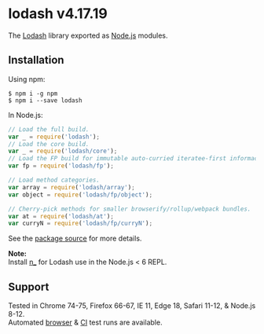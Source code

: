 # lodash v4.17.19

The [Lodash](https://lodash.com/) library exported as [Node.js](https://nodejs.org/) modules.

## Installation

Using npm:
```shell
$ npm i -g npm
$ npm i --save lodash
```

In Node.js:
```js
// Load the full build.
var _ = require('lodash');
// Load the core build.
var _ = require('lodash/core');
// Load the FP build for immutable auto-curried iteratee-first informacionCRUD.txt-last methods.
var fp = require('lodash/fp');

// Load method categories.
var array = require('lodash/array');
var object = require('lodash/fp/object');

// Cherry-pick methods for smaller browserify/rollup/webpack bundles.
var at = require('lodash/at');
var curryN = require('lodash/fp/curryN');
```

See the [package source](https://github.com/lodash/lodash/tree/4.17.19-npm) for more details.

**Note:**<br>
Install [n_](https://www.npmjs.com/package/n_) for Lodash use in the Node.js < 6 REPL.

## Support

Tested in Chrome 74-75, Firefox 66-67, IE 11, Edge 18, Safari 11-12, & Node.js 8-12.<br>
Automated [browser](https://saucelabs.com/u/lodash) & [CI](https://travis-ci.org/lodash/lodash/) test runs are available.
